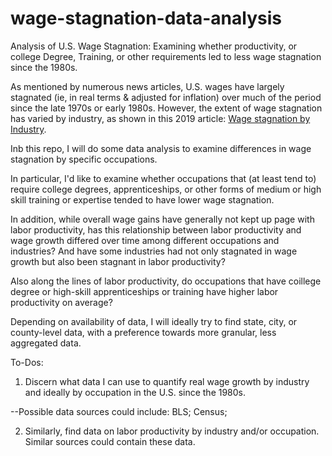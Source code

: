 # wage-stagnation-data-analysis
Analysis of U.S. Wage Stagnation: Examining whether productivity, or college Degree, Training, or other requirements led to less wage stagnation since the 1980s. 

As mentioned by numerous news articles, U.S. wages have largely stagnated (ie, in real terms & adjusted for inflation) over much of the period since the late 1970s or early 1980s. However, the extent of wage stagnation has varied by industry, as shown in this 2019 article: [Wage stagnation by Industry](https://www.liveabout.com/industries-with-the-most-wage-stagnation-4176877). 

Inb this repo, I will do some data analysis to examine differences in wage stagnation by specific occupations. 

In particular, I'd like to examine whether occupations that (at least tend to) require college degrees, apprenticeships, or other forms of medium or high skill training or expertise tended to have lower wage stagnation. 

In addition, while overall wage gains have generally not kept up page with labor productivity, has this relationship between labor productivity and wage growth differed over time among different occupations and industries? And have some industries had not only stagnated in wage growth but also been stagnant in labor productivity? 

Also along the lines of labor productivity, do occupations that have coillege degree or high-skill apprenticeships or training have higher labor productivity on average?

Depending on availability of data, I will ideally try to find state, city, or county-level data, with a preference towards more granular, less aggregated data. 

To-Dos:
1) Discern what data I can use to quantify real wage growth by industry and ideally by occupation in the U.S. since the 1980s. 

--Possible data sources could include: 
BLS;
Census;


2) Similarly, find data on labor productivity by industry and/or occupation. Similar sources could contain these data.
